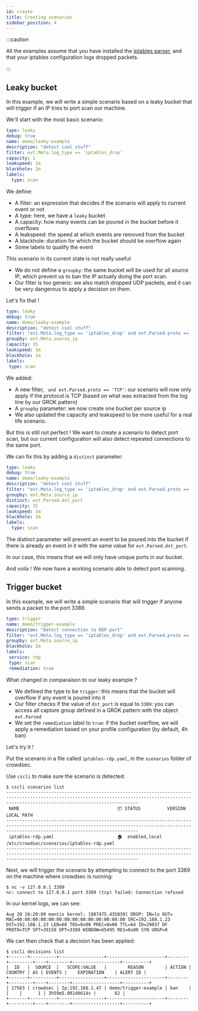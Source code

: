 ```yaml
---
id: create
title: Creating scenarios
sidebar_position: 4
---
```


:::caution

All the examples assume that you have installed the [iptables parser](https://hub.crowdsec.net/author/crowdsecurity/configurations/iptables-logs), and that your iptables configuration logs dropped packets.

:::

## Leaky bucket

In this example, we will write a simple scenario based on a leaky bucket that will trigger if an IP tries to port scan our machine.

We'll start with the most basic scenario:
```yaml
type: leaky
debug: true
name: demo/leaky-example
description: "detect cool stuff"
filter: evt.Meta.log_type == 'iptables_drop'
capacity: 1
leakspeed: 1m
blackhole: 1m
labels:
  type: scan
```

We define:
 - A filter: an expression that decides if the scenario will apply to current event or not
 - A type: here, we have a `leaky` bucket
 - A capacity: how many events can be poured in the bucket before it overflows
 - A leakspeed: the speed at which events are removed from the bucket
 - A blackhole: duration for which the bucket should be overflow again
 - Some labels to qualify the event

This scenario in its current state is not really useful:
 - We do not define a `groupby`: the same bucket will be used for all source IP, which prevent us to ban the IP actually doing the port scan.
 - Our filter is too generic: we also match dropped UDP packets, and it can be very dangerous to apply a decision on them.

Let's fix that !

 ```yaml
type: leaky
debug: true
name: demo/leaky-example
description: "detect cool stuff"
filter: "evt.Meta.log_type == 'iptables_drop' and evt.Parsed.proto == 'TCP'"
groupby: evt.Meta.source_ip
capacity: 15
leakspeed: 1m
blackhole: 1m
labels:
  type: scan
```

We added:
 - A new filter, ` and evt.Parsed.proto == 'TCP'`: our scenario will now only apply if the protocol is TCP (based on what was extracted from the log line by our GROK pattern)
 - A `groupby` parameter: we now create one bucket per source ip
 - We also updated the capacity and leakspeed to be more useful for a real life scenario.

 But this is still not perfect ! We want to create a scenario to detect port scan, but our current configuration will also detect repeated connections to the same port.

 We can fix this by adding a `distinct` parameter:
```yaml
type: leaky
debug: true
name: demo/leaky-example
description: "detect cool stuff"
filter: "evt.Meta.log_type == 'iptables_drop' and evt.Parsed.proto == 'TCP'"
groupby: evt.Meta.source_ip
distinct: evt.Parsed.dst_port
capacity: 15
leakspeed: 1m
blackhole: 1m
labels:
  type: scan
```

The distinct parameter will prevent an event to be poured into the bucket if there is already an event in it with the same value for `evt.Parsed.dst_port`.

In our case, this means that we will only have unique ports in our bucket. 

And voila ! We now have a working scenario able to detect port scanning.

## Trigger bucket

In this example, we will write a simple scenario that will trigger if anyone sends a packet to the port 3389.

```yaml
type: trigger
name: demo/trigger-example
description: "Detect connection to RDP port"
filter: "evt.Meta.log_type == 'iptables_drop' and evt.Parsed.proto == 'TCP' and evt.Parsed.dst_port == '3389'"
groupby: evt.Meta.source_ip
blackhole: 2m
labels:
 service: rdp
 type: scan
 remediation: true
```

What changed in comparaison to our leaky example ?
 - We defined the type to be `trigger`: this means that the bucket will overflow if any event is poured into it
 - Our filter checks if the value of `dst_port` is equal to `3389`: you can access all capture group defined in a GROK pattern with the object `evt.Parsed`
 - We set the `remediation` label to `true`: if the bucket overflow, we will apply a remediation based on your profile configuration (by default, 4h ban)

Let's try it !

Put the scenario in a file called `iptables-rdp.yaml`, in the `scenarios` folder of crowdsec.

Use `cscli` to make sure the scenario is detected:
```shell
$ cscli scenarios list                    
----------------------------------------------------------------------------------------------------------------------------------------------------------------------------------------------
 NAME                                     📦 STATUS          VERSION  LOCAL PATH                                                                                                              
----------------------------------------------------------------------------------------------------------------------------------------------------------------------------------------------
 iptables-rdp.yaml                        🏠  enabled,local           /etc/crowdsec/scenarios/iptables-rdp.yaml                                 
----------------------------------------------------------------------------------------------------------------------------------------------------------------------------------------------
``` 

Next, we will trigger the scenario by attempting to connect to the port 3389 on the machine where crowdsec is running:
```shell
$ nc -v 127.0.0.1 3389
nc: connect to 127.0.0.1 port 3389 (tcp) failed: Connection refused 
```

In our kernel logs, we can see:
```
Aug 20 16:20:09 mantis kernel: [887475.435839] DROP: IN=lo OUT= MAC=00:00:00:00:00:00:00:00:00:00:00:00:08:00 SRC=192.168.1.23 DST=192.168.1.23 LEN=60 TOS=0x00 PREC=0x00 TTL=64 ID=29037 DF PROTO=TCP SPT=39158 DPT=3389 WINDOW=65495 RES=0x00 SYN URGP=0 
```

We can then check that a decision has been applied:
```
$ cscli decisions list
+-------+----------+-----------------+----------------------+--------+---------+----+--------+------------------+----------+
|  ID   |  SOURCE  |   SCOPE:VALUE   |        REASON        | ACTION | COUNTRY | AS | EVENTS |    EXPIRATION    | ALERT ID |
+-------+----------+-----------------+----------------------+--------+---------+----+--------+------------------+----------+
| 17563 | crowdsec | Ip:192.168.1.47 | demo/trigger-example | ban    |         |    |      1 | 3h59m5.00140614s |       82 |
+-------+----------+-----------------+----------------------+--------+---------+----+--------+------------------+----------+
```